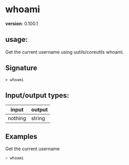 # whoami

**version**: 0.100.1

## **usage**:

Get the current username using uutils/coreutils whoami.

## Signature

`> whoami `

## Input/output types:

| input   | output |
| ------- | ------ |
| nothing | string |

## Examples

Get the current username

```bash
> whoami
```
